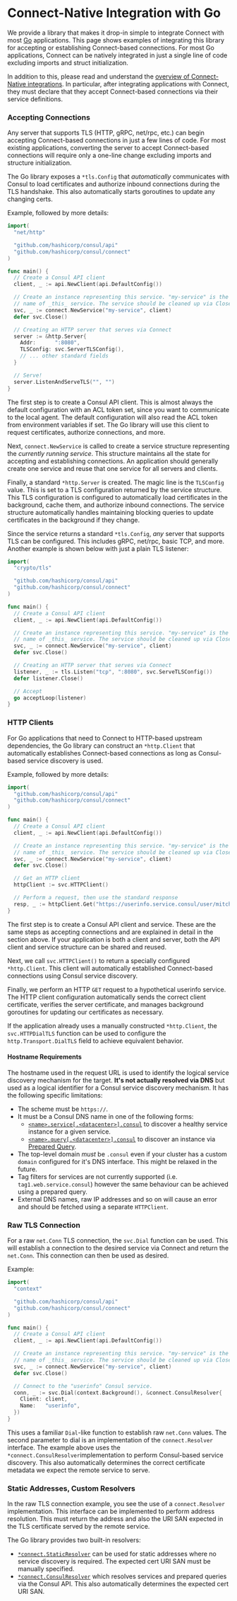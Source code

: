 # Connect-Native Integration with Go

We provide a library that makes it drop-in simple to integrate Connect with most [Go](https://golang.org/) applications. This page shows examples of integrating this library for accepting or establishing Connect-based connections. For most Go applications, Connect can be natively integrated in just a single line of code excluding imports and struct initialization.

In addition to this, please read and understand the [overview of Connect-Native integrations](https://www.consul.io/docs/connect/native.html). In particular, after integrating applications with Connect, they must declare that they accept Connect-based connections via their service definitions.

### Accepting Connections <a id="accepting-connections"></a>

Any server that supports TLS \(HTTP, gRPC, net/rpc, etc.\) can begin accepting Connect-based connections in just a few lines of code. For most existing applications, converting the server to accept Connect-based connections will require only a one-line change excluding imports and structure initialization.

The Go library exposes a `*tls.Config` that _automatically_ communicates with Consul to load certificates and authorize inbound connections during the TLS handshake. This also automatically starts goroutines to update any changing certs.

Example, followed by more details:

```go
import(
  "net/http"

  "github.com/hashicorp/consul/api"
  "github.com/hashicorp/consul/connect"
)

func main() {
  // Create a Consul API client
  client, _ := api.NewClient(api.DefaultConfig())

  // Create an instance representing this service. "my-service" is the
  // name of _this_ service. The service should be cleaned up via Close.
  svc, _ := connect.NewService("my-service", client)
  defer svc.Close()

  // Creating an HTTP server that serves via Connect
  server := &http.Server{
    Addr:      ":8080",
    TLSConfig: svc.ServerTLSConfig(),
    // ... other standard fields
  }

  // Serve!
  server.ListenAndServeTLS("", "")
}
```

The first step is to create a Consul API client. This is almost always the default configuration with an ACL token set, since you want to communicate to the local agent. The default configuration will also read the ACL token from environment variables if set. The Go library will use this client to request certificates, authorize connections, and more.

Next, `connect.NewService` is called to create a service structure representing the _currently running service_. This structure maintains all the state for accepting and establishing connections. An application should generally create one service and reuse that one service for all servers and clients.

Finally, a standard `*http.Server` is created. The magic line is the `TLSConfig` value. This is set to a TLS configuration returned by the service structure. This TLS configuration is configured to automatically load certificates in the background, cache them, and authorize inbound connections. The service structure automatically handles maintaining blocking queries to update certificates in the background if they change.

Since the service returns a standard `*tls.Config`, _any_ server that supports TLS can be configured. This includes gRPC, net/rpc, basic TCP, and more. Another example is shown below with just a plain TLS listener:

```go
import(
  "crypto/tls"

  "github.com/hashicorp/consul/api"
  "github.com/hashicorp/consul/connect"
)

func main() {
  // Create a Consul API client
  client, _ := api.NewClient(api.DefaultConfig())

  // Create an instance representing this service. "my-service" is the
  // name of _this_ service. The service should be cleaned up via Close.
  svc, _ := connect.NewService("my-service", client)
  defer svc.Close()

  // Creating an HTTP server that serves via Connect
  listener, _ := tls.Listen("tcp", ":8080", svc.ServeTLSConfig())
  defer listener.Close()

  // Accept
  go acceptLoop(listener)
}
```

### HTTP Clients <a id="http-clients"></a>

For Go applications that need to Connect to HTTP-based upstream dependencies, the Go library can construct an `*http.Client` that automatically establishes Connect-based connections as long as Consul-based service discovery is used.

Example, followed by more details:

```go
import(
  "github.com/hashicorp/consul/api"
  "github.com/hashicorp/consul/connect"
)

func main() {
  // Create a Consul API client
  client, _ := api.NewClient(api.DefaultConfig())

  // Create an instance representing this service. "my-service" is the
  // name of _this_ service. The service should be cleaned up via Close.
  svc, _ := connect.NewService("my-service", client)
  defer svc.Close()

  // Get an HTTP client
  httpClient := svc.HTTPClient()

  // Perform a request, then use the standard response
  resp, _ := httpClient.Get("https://userinfo.service.consul/user/mitchellh")
}
```

The first step is to create a Consul API client and service. These are the same steps as accepting connections and are explained in detail in the section above. If your application is both a client and server, both the API client and service structure can be shared and reused.

Next, we call `svc.HTTPClient()` to return a specially configured `*http.Client`. This client will automatically established Connect-based connections using Consul service discovery.

Finally, we perform an HTTP `GET` request to a hypothetical userinfo service. The HTTP client configuration automatically sends the correct client certificate, verifies the server certificate, and manages background goroutines for updating our certificates as necessary.

If the application already uses a manually constructed `*http.Client`, the `svc.HTTPDialTLS` function can be used to configure the `http.Transport.DialTLS` field to achieve equivalent behavior.

#### Hostname Requirements <a id="hostname-requirements"></a>

The hostname used in the request URL is used to identify the logical service discovery mechanism for the target. **It's not actually resolved via DNS** but used as a logical identifier for a Consul service discovery mechanism. It has the following specific limitations:

* The scheme must be `https://`.
* It must be a Consul DNS name in one of the following forms:
  * [`<name>.service[.<datacenter>].consul`](https://www.consul.io/docs/connect/native/go.html#lt-name-gt-service-lt-datacenter-gt-consul) to discover a healthy service instance for a given service.
  * [`<name>.query[.<datacenter>].consul`](https://www.consul.io/docs/connect/native/go.html#lt-name-gt-query-lt-datacenter-gt-consul) to discover an instance via [Prepared Query](https://www.consul.io/api/query.html).
* The top-level domain _must_ be `.consul` even if your cluster has a custom `domain` configured for it's DNS interface. This might be relaxed in the future.
* Tag filters for services are not currently supported \(i.e. `tag1.web.service.consul`\) however the same behaviour can be achieved using a prepared query.
* External DNS names, raw IP addresses and so on will cause an error and should be fetched using a separate `HTTPClient`.

### Raw TLS Connection <a id="raw-tls-connection"></a>

For a raw `net.Conn` TLS connection, the `svc.Dial` function can be used. This will establish a connection to the desired service via Connect and return the `net.Conn`. This connection can then be used as desired.

Example:

```go
import(
  "context"

  "github.com/hashicorp/consul/api"
  "github.com/hashicorp/consul/connect"
)

func main() {
  // Create a Consul API client
  client, _ := api.NewClient(api.DefaultConfig())

  // Create an instance representing this service. "my-service" is the
  // name of _this_ service. The service should be cleaned up via Close.
  svc, _ := connect.NewService("my-service", client)
  defer svc.Close()

  // Connect to the "userinfo" Consul service.
  conn, _ := svc.Dial(context.Background(), &connect.ConsulResolver{
    Client: client,
    Name:   "userinfo",
  })
}
```

This uses a familiar `Dial`-like function to establish raw `net.Conn` values. The second parameter to dial is an implementation of the `connect.Resolver` interface. The example above uses the `*connect.ConsulResolver`implementation to perform Consul-based service discovery. This also automatically determines the correct certificate metadata we expect the remote service to serve.

### Static Addresses, Custom Resolvers <a id="static-addresses-custom-resolvers"></a>

In the raw TLS connection example, you see the use of a `connect.Resolver` implementation. This interface can be implemented to perform address resolution. This must return the address and also the URI SAN expected in the TLS certificate served by the remote service.

The Go library provides two built-in resolvers:

* [`*connect.StaticResolver`](https://www.consul.io/docs/connect/native/go.html#connect-staticresolver) can be used for static addresses where no service discovery is required. The expected cert URI SAN must be manually specified.
* [`*connect.ConsulResolver`](https://www.consul.io/docs/connect/native/go.html#connect-consulresolver) which resolves services and prepared queries via the Consul API. This also automatically determines the expected cert URI SAN.


